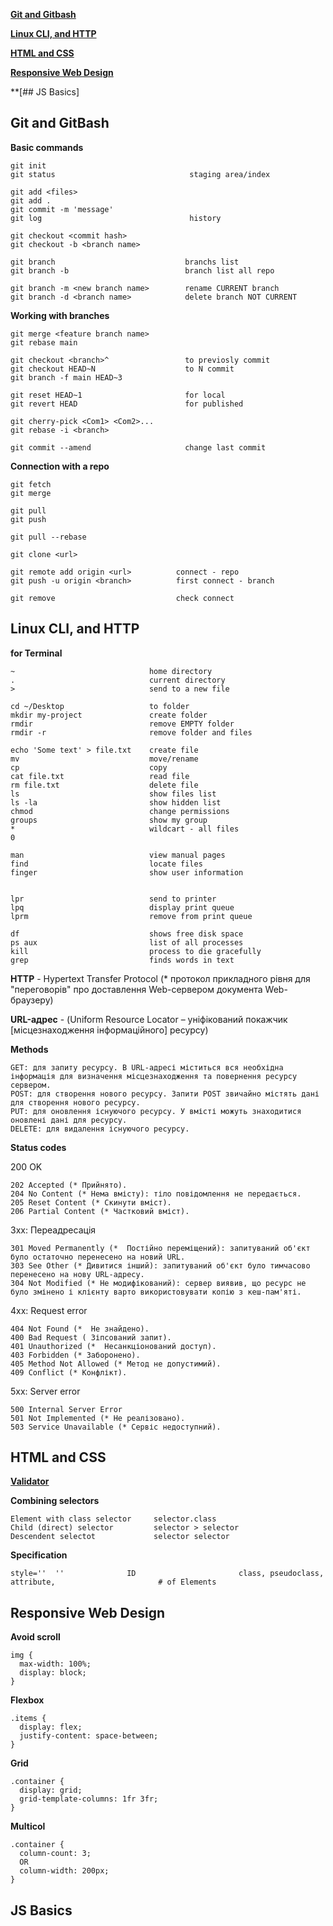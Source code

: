 **[Git and Gitbash](https://github.com/ZjeniiaSt/kottans-frontend/blob/main/README.md#git-and-gitbash)**

**[Linux CLI, and HTTP](https://github.com/ZjeniiaSt/kottans-frontend/blob/main/README.md#linux-cli-and-http)**

**[HTML and CSS](https://github.com/ZjeniiaSt/kottans-frontend/blob/main/README.md#html-and-css)**

**[Responsive Web Design](https://github.com/ZjeniiaSt/kottans-frontend/blob/main/README.md#responsive-web-design)**

**[## JS Basics]

## Git and GitBash

**Basic commands**
```
git init
git status                              staging area/index

git add <files>
git add .
git commit -m 'message'
git log                                 history

git checkout <commit hash>
git checkout -b <branch name>

git branch                             branchs list
git branch -b                          branch list all repo

git branch -m <new branch name>        rename CURRENT branch
git branch -d <branch name>            delete branch NOT CURRENT
```

**Working with branches**
```
git merge <feature branch name>
git rebase main

git checkout <branch>^                 to previosly commit
git checkout HEAD~N                    to N commit
git branch -f main HEAD~3

git reset HEAD~1                       for local
git revert HEAD                        for published

git cherry-pick <Com1> <Com2>...
git rebase -i <branch>

git commit --amend                     change last commit
```


**Connection with a repo**
```
git fetch
git merge 

git pull
git push

git pull --rebase

git clone <url>

git remote add origin <url>          connect - repo
git push -u origin <branch>          first connect - branch

git remove                           check connect
```


## Linux CLI, and HTTP

**for Terminal**
```
~                              home directory
.                              current directory
>                              send to a new file

cd ~/Desktop                   to folder
mkdir my-project               create folder
rmdir                          remove EMPTY folder
rmdir -r                       remove folder and files 

echo 'Some text' > file.txt    create file
mv                             move/rename
cp                             copy
cat file.txt                   read file
rm file.txt                    delete file
ls                             show files list
ls -la                         show hidden list
chmod                          change permissions
groups                         show my group
*                              wildcart - all files
0                              

man                            view manual pages
find                           locate files
finger                         show user information


lpr                            send to printer
lpq                            display print queue
lprm                           remove from print queue

df                             shows free disk space
ps aux                         list of all processes
kill                           process to die gracefully
grep                           finds words in text

```

**HTTP** - Hypertext Transfer Protocol (* протокол прикладного рівня для "переговорів" про доставлення Web-сервером документа Web-браузеру)

**URL-адрес** - (Uniform Resource Locator – уніфікований покажчик [місцезнаходження інформаційного] ресурсу)

**Methods**
```
GET: для запиту ресурсу. В URL-адресі міститься вся необхідна інформація для визначення місцезнаходження та повернення ресурсу сервером.
POST: для створення нового ресурсу. Запити POST звичайно містять дані для створення нового ресурсу.
PUT: для оновлення існуючого ресурсу. У вмісті можуть знаходитися оновлені дані для ресурсу.
DELETE: для видалення існуючого ресурсу.
```

**Status codes**

200 OK
```
202 Accepted (* Прийнято).
204 No Content (* Нема вмісту): тіло повідомлення не передається.
205 Reset Content (* Скинути вміст).
206 Partial Content (* Частковий вміст).
```

3xx: Переадресація
```
301 Moved Permanently (*  Постійно переміщений): запитуваний об'єкт було остаточно перенесено на новий URL.
303 See Other (* Дивитися інший): запитуваний об'єкт було тимчасово перенесено на нову URL-адресу. 
304 Not Modified (* Не модифікований): сервер виявив, що ресурс не було змінено і клієнту варто використовувати копію з кеш-пам'яті. 
```

4xx: Request error 
```
404 Not Found (*  Не знайдено).
400 Bad Request ( Зіпсований запит).
401 Unauthorized (*  Несанкціонований доступ).
403 Forbidden (* Заборонено).
405 Method Not Allowed (* Метод не допустимий).
409 Conflict (* Конфлікт).
```

5xx: Server error
```
500 Internal Server Error 
501 Not Implemented (* Не реалізовано).
503 Service Unavailable (* Сервіс недоступний).
```

## HTML and CSS

**[Validator](https://validator.w3.org/)**

**Combining selectors**
```
Element with class selector     selector.class
Child (direct) selector         selector > selector
Descendent selectot             selector selector
```
**Specification**
```
style=''  ''              ID                       class, pseudoclass, attribute,                       # of Elements
```

## Responsive Web Design

**Avoid scroll**
```
img {
  max-width: 100%;                         
  display: block;
}                              
```

**Flexbox**
```
.items {
  display: flex;
  justify-content: space-between;
}
```
**Grid**
```
.container {
  display: grid;
  grid-template-columns: 1fr 3fr;
}
```

**Multicol**
```
.container {
  column-count: 3;
  OR
  column-width: 200px;
}
```

## JS Basics
